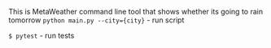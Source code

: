 This is MetaWeather command line tool that shows whether its going to rain tomorrow
```python main.py --city={city}``` - run script

``` $ pytest ``` - run tests

